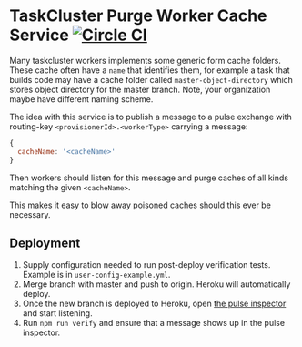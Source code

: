 TaskCluster Purge Worker Cache Service [![Circle CI](https://circleci.com/gh/taskcluster/taskcluster-purge-cache.svg?style=badge)](https://circleci.com/gh/taskcluster/taskcluster-purge-cache)
======================================

Many taskcluster workers implements some generic form cache folders.
These cache often have a `name` that identifies them, for example a task
that builds code may have a cache folder called `master-object-directory` which
stores object directory for the master branch. Note, your organization maybe
have different naming scheme.

The idea with this service is to publish a message to a pulse exchange with
routing-key `<provisionerId>.<workerType>` carrying a message:
```js
{
  cacheName: '<cacheName>'
}
```
Then workers should listen for this message and purge caches of all kinds
matching the given `<cacheName>`.

This makes it easy to blow away poisoned caches should this ever be necessary.

Deployment
----------
1) Supply configuration needed to run post-deploy verification tests. Example is in `user-config-example.yml`.
2) Merge branch with master and push to origin. Heroku will automatically deploy.
3) Once the new branch is deployed to Heroku, open [the pulse inspector](https://tools.taskcluster.net/pulse-inspector/#!((exchange:exchange/taskcluster-purge-cache/v1/purge-cache,routingKeyPattern:%23))) and start listening.
4) Run `npm run verify` and ensure that a message shows up in the pulse inspector.
